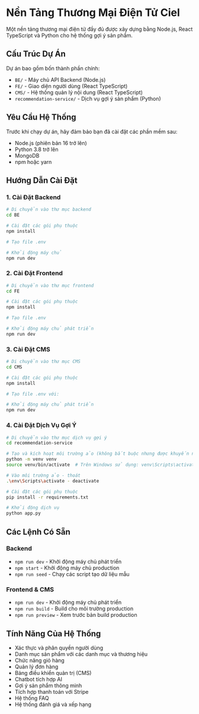 # Nền Tảng Thương Mại Điện Tử Ciel

Một nền tảng thương mại điện tử đầy đủ được xây dựng bằng Node.js, React TypeScript và Python cho hệ thống gợi ý sản phẩm.

## Cấu Trúc Dự Án

Dự án bao gồm bốn thành phần chính:

- `BE/` - Máy chủ API Backend (Node.js)
- `FE/` - Giao diện người dùng (React TypeScript)
- `CMS/` - Hệ thống quản lý nội dung (React TypeScript)
- `recommendation-service/` - Dịch vụ gợi ý sản phẩm (Python)

## Yêu Cầu Hệ Thống

Trước khi chạy dự án, hãy đảm bảo bạn đã cài đặt các phần mềm sau:

- Node.js (phiên bản 16 trở lên)
- Python 3.8 trở lên
- MongoDB
- npm hoặc yarn

## Hướng Dẫn Cài Đặt

### 1. Cài Đặt Backend

```bash
# Di chuyển vào thư mục backend
cd BE

# Cài đặt các gói phụ thuộc
npm install

# Tạo file .env

# Khởi động máy chủ
npm run dev
```

### 2. Cài Đặt Frontend

```bash
# Di chuyển vào thư mục frontend
cd FE

# Cài đặt các gói phụ thuộc
npm install

# Tạo file .env

# Khởi động máy chủ phát triển
npm run dev
```

### 3. Cài Đặt CMS

```bash
# Di chuyển vào thư mục CMS
cd CMS

# Cài đặt các gói phụ thuộc
npm install

# Tạo file .env với:

# Khởi động máy chủ phát triển
npm run dev
```

### 4. Cài Đặt Dịch Vụ Gợi Ý

```bash
# Di chuyển vào thư mục dịch vụ gợi ý
cd recommendation-service

# Tạo và kích hoạt môi trường ảo (không bắt buộc nhưng được khuyến nghị)
python -m venv venv
source venv/bin/activate  # Trên Windows sử dụng: venv\Scripts\activate

# Vào môi trường ảo - thoát
.\env\Scripts\activate - deactivate

# Cài đặt các gói phụ thuộc
pip install -r requirements.txt

# Khởi động dịch vụ
python app.py
```

## Các Lệnh Có Sẵn

### Backend

- `npm run dev` - Khởi động máy chủ phát triển
- `npm start` - Khởi động máy chủ production
- `npm run seed` - Chạy các script tạo dữ liệu mẫu

### Frontend & CMS

- `npm run dev` - Khởi động máy chủ phát triển
- `npm run build` - Build cho môi trường production
- `npm run preview` - Xem trước bản build production

## Tính Năng Của Hệ Thống

- Xác thực và phân quyền người dùng
- Danh mục sản phẩm với các danh mục và thương hiệu
- Chức năng giỏ hàng
- Quản lý đơn hàng
- Bảng điều khiển quản trị (CMS)
- Chatbot tích hợp AI
- Gợi ý sản phẩm thông minh
- Tích hợp thanh toán với Stripe
- Hệ thống FAQ
- Hệ thống đánh giá và xếp hạng
